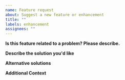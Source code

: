 ```yaml
---
name: Feature request
about: Suggest a new feature or enhancement
title: ""
labels: enhancement
assignees: ""
---
```


**Is this feature related to a problem? Please describe.**

<!-- Describe the problem you're facing that requires this feature. -->

**Describe the solution you'd like**

<!-- Describe the end state that solves your problem. -->

**Alternative solutions**

<!-- Describe any alternative solutions or features you've considered. -->

**Additional Context**

<!-- Please share any implementation notes, specific requirements, potential rabbit holes, historical knowledge, etc. -->
